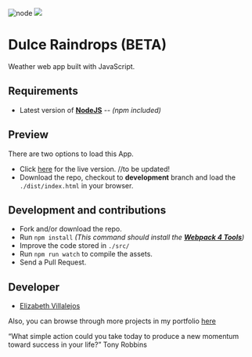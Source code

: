 ![node](https://img.shields.io/node/v/webpack?style=flat-square)
![](https://img.shields.io/badge/beta-development-green?style=flat-square)

# Dulce Raindrops (BETA)

Weather web app built with JavaScript.

## Requirements

- Latest version of **[NodeJS](https://nodejs.org/en/)** _-- (npm included)_

## Preview

There are two options to load this App.

- Click [here](#) for the live version. //to be updated!
- Download the repo, checkout to **development** branch and load the `./dist/index.html` in your browser.

## Development and contributions

- Fork and/or download the repo.
- Run `npm install` _(This command should install the **[Webpack 4 Tools](https://webpack.js.org/guides/getting-started/)**)_
- Improve the code stored in `./src/`
- Run `npm run watch` to compile the assets.
- Send a Pull Request.

## Developer

- [Elizabeth Villalejos](https://dev.to/misselliev)

Also, you can browse through more projects in my portfolio [here](https://misselliev-portfolio.herokuapp.com/)

“What simple action could you take today to produce a new momentum toward success in your life?” Tony Robbins

<!-- Please don't remove this: Grab your social icons from https://github.com/carlsednaoui/gitsocial -->
